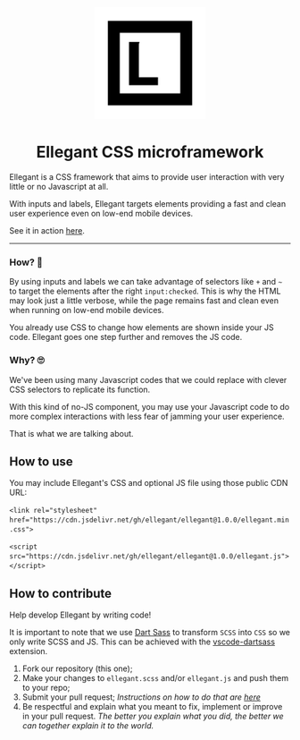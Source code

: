 <p align="center">
  <a href="https://ellegantcss.github.io">
    <img src="apple-touch-icon.png" alt="Logo" width="200">
  </a>
</p>

<h1 align="center">Ellegant CSS microframework</h1>

Ellegant is a CSS framework that aims to provide user interaction with very little or no Javascript at all.

With inputs and labels, Ellegant targets elements providing a fast and clean user experience even on low-end mobile devices.

See it in action [here](https://ellegantcss.github.io/).
<hr>

### How? 🤯
By using inputs and labels we can take advantage of selectors like `+` and `~`
to target the elements after the right `input:checked`. This is why the HTML may look
just a little verbose, while the page remains fast and clean even when running on low-end mobile devices.

You already use CSS to change how elements are shown inside your JS code.
Ellegant goes one step further and removes the JS code.


### Why? 🙄
We've been using many Javascript codes that we could replace with clever CSS selectors to replicate its function.

With this kind of no-JS component, you may use your Javascript code to do more complex interactions with less fear of jamming your user experience.

That is what we are talking about.

## How to use

You may include Ellegant's CSS and optional JS file using those public CDN URL:

`<link rel="stylesheet" href="https://cdn.jsdelivr.net/gh/ellegant/ellegant@1.0.0/ellegant.min.css">`

`<script src="https://cdn.jsdelivr.net/gh/ellegant/ellegant@1.0.0/ellegant.js"></script>`

## How to contribute
Help develop Ellegant by writing code!

It is important to note that we use [Dart Sass](https://sass-lang.com/dart-sass) to transform `SCSS` into `CSS` so we only write SCSS and JS. This can be achieved with the [vscode-dartsass](https://github.com/irispixel/vscode-dartsass) extension.

1. Fork our repository (this one);
1. Make your changes to `ellegant.scss` and/or `ellegant.js` and push them to your repo;
1. Submit your pull request; *Instructions on how to do that are [here](https://docs.github.com/pt/pull-requests/collaborating-with-pull-requests/proposing-changes-to-your-work-with-pull-requests/creating-a-pull-request-from-a-fork)*
1. Be respectful and explain what you meant to fix, implement or improve in your pull request. *The better you explain what you did, the better we can together explain it to the world.*